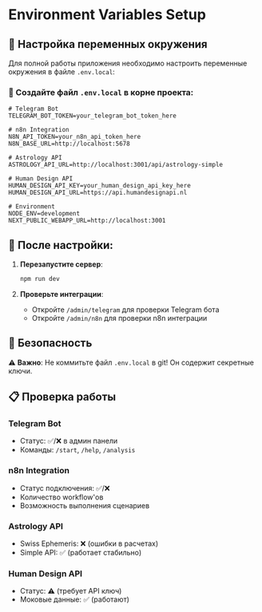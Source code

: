 # Environment Variables Setup

## 🔧 Настройка переменных окружения

Для полной работы приложения необходимо настроить переменные окружения в файле `.env.local`:

### 📝 Создайте файл `.env.local` в корне проекта:

```env
# Telegram Bot
TELEGRAM_BOT_TOKEN=your_telegram_bot_token_here

# n8n Integration
N8N_API_TOKEN=your_n8n_api_token_here
N8N_BASE_URL=http://localhost:5678

# Astrology API
ASTROLOGY_API_URL=http://localhost:3001/api/astrology-simple

# Human Design API
HUMAN_DESIGN_API_KEY=your_human_design_api_key_here
HUMAN_DESIGN_API_URL=https://api.humandesignapi.nl

# Environment
NODE_ENV=development
NEXT_PUBLIC_WEBAPP_URL=http://localhost:3001
```

## 🚀 После настройки:

1. **Перезапустите сервер**:
   ```bash
   npm run dev
   ```

2. **Проверьте интеграции**:
   - Откройте `/admin/telegram` для проверки Telegram бота
   - Откройте `/admin/n8n` для проверки n8n интеграции

## 🔐 Безопасность

⚠️ **Важно**: Не коммитьте файл `.env.local` в git! Он содержит секретные ключи.

## 📋 Проверка работы

### Telegram Bot
- Статус: ✅/❌ в админ панели
- Команды: `/start`, `/help`, `/analysis`

### n8n Integration
- Статус подключения: ✅/❌
- Количество workflow'ов
- Возможность выполнения сценариев

### Astrology API
- Swiss Ephemeris: ❌ (ошибки в расчетах)
- Simple API: ✅ (работает стабильно)

### Human Design API
- Статус: ⚠️ (требует API ключ)
- Моковые данные: ✅ (работают)



